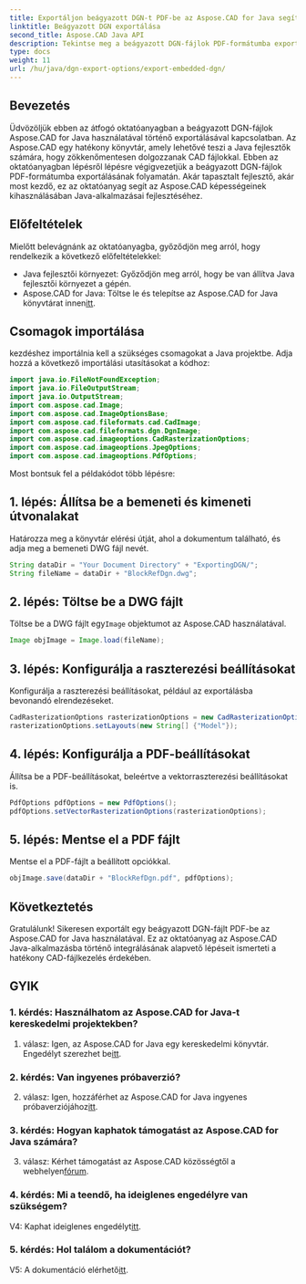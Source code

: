 ```yaml
---
title: Exportáljon beágyazott DGN-t PDF-be az Aspose.CAD for Java segítségével
linktitle: Beágyazott DGN exportálása
second_title: Aspose.CAD Java API
description: Tekintse meg a beágyazott DGN-fájlok PDF-formátumba exportálásáról szóló, lépésről lépésre szóló útmutatót az Aspose.CAD for Java használatával. Bővítse Java-alkalmazásait a zökkenőmentes CAD-fájlkezeléssel.
type: docs
weight: 11
url: /hu/java/dgn-export-options/export-embedded-dgn/
---
```

## Bevezetés

Üdvözöljük ebben az átfogó oktatóanyagban a beágyazott DGN-fájlok Aspose.CAD for Java használatával történő exportálásával kapcsolatban. Az Aspose.CAD egy hatékony könyvtár, amely lehetővé teszi a Java fejlesztők számára, hogy zökkenőmentesen dolgozzanak CAD fájlokkal. Ebben az oktatóanyagban lépésről lépésre végigvezetjük a beágyazott DGN-fájlok PDF-formátumba exportálásának folyamatán. Akár tapasztalt fejlesztő, akár most kezdő, ez az oktatóanyag segít az Aspose.CAD képességeinek kihasználásában Java-alkalmazásai fejlesztéséhez.

## Előfeltételek

Mielőtt belevágnánk az oktatóanyagba, győződjön meg arról, hogy rendelkezik a következő előfeltételekkel:
- Java fejlesztői környezet: Győződjön meg arról, hogy be van állítva Java fejlesztői környezet a gépén.
-  Aspose.CAD for Java: Töltse le és telepítse az Aspose.CAD for Java könyvtárat innen[itt](https://releases.aspose.com/cad/java/).

## Csomagok importálása

kezdéshez importálnia kell a szükséges csomagokat a Java projektbe. Adja hozzá a következő importálási utasításokat a kódhoz:

```java
import java.io.FileNotFoundException;
import java.io.FileOutputStream;
import java.io.OutputStream;
import com.aspose.cad.Image;
import com.aspose.cad.ImageOptionsBase;
import com.aspose.cad.fileformats.cad.CadImage;
import com.aspose.cad.fileformats.dgn.DgnImage;
import com.aspose.cad.imageoptions.CadRasterizationOptions;
import com.aspose.cad.imageoptions.JpegOptions;
import com.aspose.cad.imageoptions.PdfOptions;
```

Most bontsuk fel a példakódot több lépésre:

## 1. lépés: Állítsa be a bemeneti és kimeneti útvonalakat

Határozza meg a könyvtár elérési útját, ahol a dokumentum található, és adja meg a bemeneti DWG fájl nevét.

```java
String dataDir = "Your Document Directory" + "ExportingDGN/";
String fileName = dataDir + "BlockRefDgn.dwg";
```

## 2. lépés: Töltse be a DWG fájlt

 Töltse be a DWG fájlt egy`Image` objektumot az Aspose.CAD használatával.

```java
Image objImage = Image.load(fileName);
```

## 3. lépés: Konfigurálja a raszterezési beállításokat

Konfigurálja a raszterezési beállításokat, például az exportálásba bevonandó elrendezéseket.

```java
CadRasterizationOptions rasterizationOptions = new CadRasterizationOptions();
rasterizationOptions.setLayouts(new String[] {"Model"});
```

## 4. lépés: Konfigurálja a PDF-beállításokat

Állítsa be a PDF-beállításokat, beleértve a vektorraszterezési beállításokat is.

```java
PdfOptions pdfOptions = new PdfOptions();
pdfOptions.setVectorRasterizationOptions(rasterizationOptions);
```

## 5. lépés: Mentse el a PDF fájlt

Mentse el a PDF-fájlt a beállított opciókkal.
```java
objImage.save(dataDir + "BlockRefDgn.pdf", pdfOptions);
```

## Következtetés

Gratulálunk! Sikeresen exportált egy beágyazott DGN-fájlt PDF-be az Aspose.CAD for Java használatával. Ez az oktatóanyag az Aspose.CAD Java-alkalmazásba történő integrálásának alapvető lépéseit ismerteti a hatékony CAD-fájlkezelés érdekében.

## GYIK

### 1. kérdés: Használhatom az Aspose.CAD for Java-t kereskedelmi projektekben?

 1. válasz: Igen, az Aspose.CAD for Java egy kereskedelmi könyvtár. Engedélyt szerezhet be[itt](https://purchase.aspose.com/buy).

### 2. kérdés: Van ingyenes próbaverzió?

 2. válasz: Igen, hozzáférhet az Aspose.CAD for Java ingyenes próbaverziójához[itt](https://releases.aspose.com/).

### 3. kérdés: Hogyan kaphatok támogatást az Aspose.CAD for Java számára?

3. válasz: Kérhet támogatást az Aspose.CAD közösségtől a webhelyen[fórum](https://forum.aspose.com/c/cad/19).

### 4. kérdés: Mi a teendő, ha ideiglenes engedélyre van szükségem?

 V4: Kaphat ideiglenes engedélyt[itt](https://purchase.aspose.com/temporary-license/).

### 5. kérdés: Hol találom a dokumentációt?

 V5: A dokumentáció elérhető[itt](https://reference.aspose.com/cad/java/).